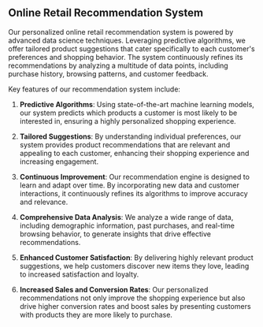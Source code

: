 ## Online Retail Recommendation System

Our personalized online retail recommendation system is powered by advanced data science techniques. Leveraging predictive algorithms, we offer tailored product suggestions that cater specifically to each customer's preferences and shopping behavior. The system continuously refines its recommendations by analyzing a multitude of data points, including purchase history, browsing patterns, and customer feedback.

Key features of our recommendation system include:

1. **Predictive Algorithms**: Using state-of-the-art machine learning models, our system predicts which products a customer is most likely to be interested in, ensuring a highly personalized shopping experience.

2. **Tailored Suggestions**: By understanding individual preferences, our system provides product recommendations that are relevant and appealing to each customer, enhancing their shopping experience and increasing engagement.

3. **Continuous Improvement**: Our recommendation engine is designed to learn and adapt over time. By incorporating new data and customer interactions, it continuously refines its algorithms to improve accuracy and relevance.

4. **Comprehensive Data Analysis**: We analyze a wide range of data, including demographic information, past purchases, and real-time browsing behavior, to generate insights that drive effective recommendations.

5. **Enhanced Customer Satisfaction**: By delivering highly relevant product suggestions, we help customers discover new items they love, leading to increased satisfaction and loyalty.

6. **Increased Sales and Conversion Rates**: Our personalized recommendations not only improve the shopping experience but also drive higher conversion rates and boost sales by presenting customers with products they are more likely to purchase.
